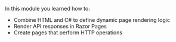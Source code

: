 In this module you learned how to:

* Combine HTML and C# to define dynamic page rendering logic 
* Render API responses in Razor Pages
* Create pages that perform HTTP operations
